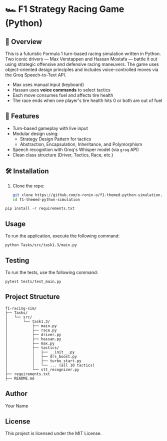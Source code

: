 # 🏎️ F1 Strategy Racing Game (Python)

## 🚀 Overview
This is a futuristic Formula 1 turn-based racing simulation written in Python. Two iconic drivers — Max Verstappen and Hassan Mostafa — battle it out using strategic offensive and defensive racing maneuvers. The game uses object-oriented design principles and includes voice-controlled moves via the Groq Speech-to-Text API.

- Max uses manual input (keyboard)
- Hassan uses **voice commands** to select tactics
- Each move consumes fuel and affects tire health
- The race ends when one player's tire health hits 0 or both are out of fuel

## 🎯 Features
- Turn-based gameplay with live input
- Modular design using:
  - Strategy Design Pattern for tactics
  - Abstraction, Encapsulation, Inheritance, and Polymorphism
- Speech recognition with Groq's Whisper model (via `groq` API)
- Clean class structure (Driver, Tactics, Race, etc.)

## 🛠️ Installation

1. Clone the repo:
   ```bash
   git clone https://github.com/o-ronin-o/f1-themed-python-simulation.git
   cd f1-themed-python-simulation

```
pip install -r requirements.txt
```

## Usage
To run the application, execute the following command:

```
python Tasks/src/task1.3/main.py
```

## Testing
To run the tests, use the following command:

```
pytest tests/test_main.py
```

## Project Structure
```
f1-racing-sim/
├── Tasks/
│   └── src/
│       └── task1.3/
│           ├── main.py
│           ├── race.py
│           ├── driver.py
│           ├── hassan.py
│           ├── max.py
│           ├── tactics/
│           │   ├── __init__.py
│           │   ├── drs_boost.py
│           │   ├── turbo_start.py
│           │   └── ... (all 10 tactics)
│           └── stt_recognizer.py
├── requirements.txt
├── README.md

```

## Author
Your Name

## License
This project is licensed under the MIT License.
